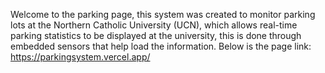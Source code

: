 Welcome to the parking page, this system was created to monitor parking lots at the Northern Catholic University (UCN), which allows real-time parking statistics to be displayed at the university, this is done through embedded sensors that help load the information.
Below is the page link:
https://parkingsystem.vercel.app/
